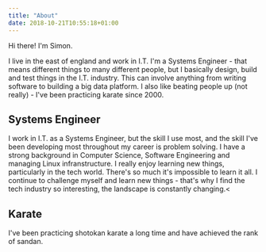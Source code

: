 ```yaml
---
title: "About"
date: 2018-10-21T10:55:18+01:00
---
```


Hi there! I'm Simon.

I live in the east of england and work in I.T. I'm a Systems Engineer - that means different things to many different people, but I basically design, build and test things in the I.T. industry. This can involve anything from writing software to building a big data platform. I also like beating people up (not really) - I've been practicing karate since 2000.

## Systems Engineer

I work in I.T. as a Systems Engineer, but the skill I use most, and the skill I've been developing most throughout my career is problem solving. I have a strong background in Computer Science, Software Engineering and managing Linux infranstructure. I really enjoy learning new things, particularly in the tech world. There's so much it's impossible to learn it all. I continue to challenge myself and learn new things - that's why I find the tech industry so interesting, the landscape is constantly changing.<

## Karate

I've been practicing shotokan karate a long time and have achieved the rank of sandan.

